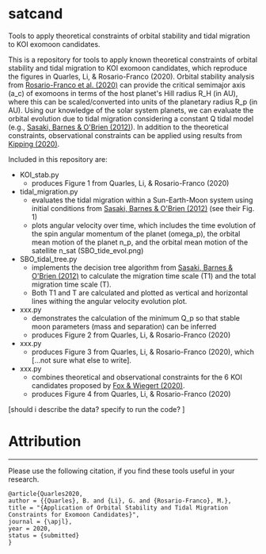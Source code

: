 # satcand
Tools to apply theoretical constraints of orbital stability and tidal migration to KOI exomoon candidates.  

This is a repository for tools to apply known theoretical constraints of orbital stability and tidal migration to KOI exomoon candidates, which reproduce the figures in Quarles, Li, & Rosario-Franco (2020). Orbital stability analysis from [Rosario-Franco et al. (2020)](https://ui.adsabs.harvard.edu/abs/2020AJ....159..260R/abstract) can provide the critical semimajor axis (a_c) of exomoons in terms of the host planet's Hill radius R_H (in AU), where this can be scaled/converted into units of the planetary radius R_p (in AU). Using our knowledge of the solar system planets, we can evaluate the orbital evolution due to tidal migration considering a constant Q tidal model (e.g., [Sasaki, Barnes & O'Brien (2012)](https://ui.adsabs.harvard.edu/abs/2012ApJ...754...51S/abstract)). In addition to the theoretical constraints, observational constraints can be applied using results from [Kipping (2020)](https://ui.adsabs.harvard.edu/abs/2020arXiv200803613K/abstract).

Included in this repository are: 
* KOI_stab.py
  * produces Figure 1 from Quarles, Li, & Rosario-Franco (2020)
* tidal_migration.py
  * evaluates the tidal migration within a Sun-Earth-Moon system using initial conditions from [Sasaki, Barnes & O'Brien (2012)](https://ui.adsabs.harvard.edu/abs/2012ApJ...754...51S/abstract) (see their Fig. 1)
  * plots angular velocity over time, which includes the time evolution of the spin angular momentum of the planet (omega_p), the orbital mean motion of the planet n_p, and the orbital mean motion of the satellite n_sat (SBO_tide_evol.png)
* SBO_tidal_tree.py
  * implements the decision tree algorithm from [Sasaki, Barnes & O'Brien (2012)](https://ui.adsabs.harvard.edu/abs/2012ApJ...754...51S/abstract) to calculate the migration time scale (T1) and the total migration time scale (T).
  * Both T1 and T are calculated and plotted as vertical and horizontal lines withing the angular velocity evolution plot. 
* xxx.py
  * demonstrates the calculation of the minimum Q_p so that stable moon parameters (mass and separation) can be inferred
  * produces Figure 2 from Quarles, Li, & Rosario-Franco (2020) 
* xxx.py
  * produces Figure 3 from Quarles, Li, & Rosario-Franco (2020), which [...not sure what else to write]. 
* xxx.py
  * combines theoretical and observational constraints for the 6 KOI candidates proposed by [Fox & Wiegert (2020)](https://ui.adsabs.harvard.edu/abs/2020arXiv200612997F/abstract).
  * produces Figure 4 from Quarles, Li, & Rosario-Franco (2020)

[should i describe the data? specify to run the code? ]

# Attribution
---------------
Please use the following citation, if you find these tools useful in your research.
```
@article{Quarles2020,
author = {{Quarles}, B. and {Li}, G. and {Rosario-Franco}, M.},
title = "{Application of Orbital Stability and Tidal Migration Constraints for Exomoon Candidates}",
journal = {\apjl},
year = 2020,
status = {submitted}
}
```

